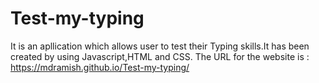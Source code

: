 # Test-my-typing
It is an apllication which allows user to test their Typing skills.It has been created by using Javascript,HTML and CSS.
The URL for the website is : https://mdramish.github.io/Test-my-typing/
